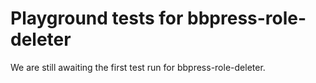 # Playground tests for bbpress-role-deleter
We are still awaiting the first test run for bbpress-role-deleter.
